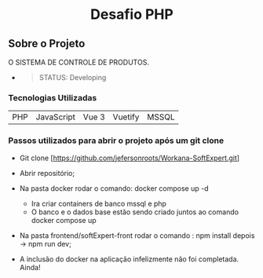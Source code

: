 # <p align="center"> Desafio PHP </p>

## Sobre o Projeto

  O SISTEMA DE CONTROLE DE PRODUTOS. 

   * > STATUS: Developing

### Tecnologias Utilizadas

<table>
    <tr>
        <td>PHP</td>
        <td>JavaScript</td>
        <td>Vue 3</td>
        <td>Vuetify</td>
        <td>MSSQL</td>
    </tr>
</table>

### Passos utilizados para abrir o projeto após um git clone
   *  Git clone [https://github.com/jefersonroots/Workana-SoftExpert.git]
   *  Abrir repositório;
   *  Na pasta docker rodar o comando: docker compose up -d
      - Ira criar containers de banco mssql e php
      - O banco e o dados base estão sendo criado juntos ao comando docker compose up
   *  Na pasta frontend/softExpert-front rodar o comando : npm install depois -> npm run dev;
  



* A inclusão do docker na aplicação infelizmente não foi completada. Ainda!

